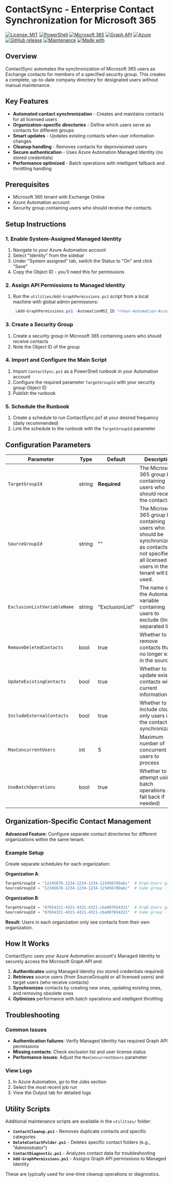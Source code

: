 # ContactSync - Enterprise Contact Synchronization for Microsoft 365

[![License: MIT](https://img.shields.io/badge/License-MIT-yellow.svg)](https://opensource.org/licenses/MIT)
[![PowerShell](https://img.shields.io/badge/PowerShell-5.1+-blue.svg)](https://github.com/PowerShell/PowerShell)
[![Microsoft 365](https://img.shields.io/badge/Microsoft_365-compatible-brightgreen.svg)](https://www.microsoft.com/microsoft-365)
[![Graph API](https://img.shields.io/badge/Microsoft_Graph-v1.0-blue.svg)](https://developer.microsoft.com/en-us/graph)
[![Azure](https://img.shields.io/badge/Azure_Automation-compatible-0089D6.svg)](https://azure.microsoft.com/en-us/products/automation)
[![GitHub release](https://img.shields.io/github/release/sargeschultz11/ContactSync.svg)](https://GitHub.com/sargeschultz11/ContactSync/releases/)
[![Maintenance](https://img.shields.io/badge/Maintained-yes-green.svg)](https://github.com/swiderski/ContactSync)
[![Made with](https://img.shields.io/badge/Made%20with-PowerShell-1f425f.svg)](https://www.microsoft.com/powershell)

## Overview

ContactSync automates the synchronization of Microsoft 365 users as Exchange contacts for members of a specified security group. This creates a complete, up-to-date company directory for designated users without manual maintenance.

## Key Features

- **Automated contact synchronization** - Creates and maintains contacts for all licensed users
- **Organization-specific directories** - Define which users serve as contacts for different groups  
- **Smart updates** - Updates existing contacts when user information changes
- **Cleanup handling** - Removes contacts for deprovisioned users
- **Secure authentication** - Uses Azure Automation Managed Identity (no stored credentials)
- **Performance optimized** - Batch operations with intelligent fallback and throttling handling

## Prerequisites

- Microsoft 365 tenant with Exchange Online
- Azure Automation account 
- Security group containing users who should receive the contacts

## Setup Instructions

### 1. Enable System-Assigned Managed Identity
1. Navigate to your Azure Automation account
2. Select "Identity" from the sidebar  
3. Under "System assigned" tab, switch the Status to "On" and click "Save"
4. Copy the Object ID - you'll need this for permissions

### 2. Assign API Permissions to Managed Identity
1. Run the `utilities/Add-GraphPermissions.ps1` script from a local machine with global admin permissions:
   ```powershell
   .\Add-GraphPermissions.ps1 -AutomationMSI_ID "<Your-Automation-Account-MSI-Object-ID>"
   ```

### 3. Create a Security Group
1. Create a security group in Microsoft 365 containing users who should receive contacts
2. Note the Object ID of the group

### 4. Import and Configure the Main Script
1. Import `ContactSync.ps1` as a PowerShell runbook in your Automation account
2. Configure the required parameter `TargetGroupId` with your security group Object ID
3. Publish the runbook

### 5. Schedule the Runbook
1. Create a schedule to run ContactSync.ps1 at your desired frequency (daily recommended)
2. Link the schedule to the runbook with the `TargetGroupId` parameter

## Configuration Parameters

| Parameter | Type | Default | Description |
|-----------|------|---------|-------------|
| `TargetGroupId` | string | **Required** | The Microsoft 365 group ID containing users who should receive the contacts |
| `SourceGroupId` | string | "" | The Microsoft 365 group ID containing users who should be synchronized as contacts. If not specified, all licensed users in the tenant will be used. |
| `ExclusionListVariableName` | string | "ExclusionList" | The name of the Automation variable containing users to exclude (line-separated list) |
| `RemoveDeletedContacts` | bool | true | Whether to remove contacts that no longer exist in the source |
| `UpdateExistingContacts` | bool | true | Whether to update existing contacts with current information |
| `IncludeExternalContacts` | bool | true | Whether to include cloud-only users in the contact synchronization |
| `MaxConcurrentUsers` | int | 5 | Maximum number of concurrent users to process |
| `UseBatchOperations` | bool | true | Whether to attempt using batch operations (will fall back if needed) |

## Organization-Specific Contact Management

**Advanced Feature**: Configure separate contact directories for different organizations within the same tenant.

### Example Setup
Create separate schedules for each organization:

**Organization A**:
```powershell
TargetGroupId = "12345678-1234-1234-1234-123456789abc"  # OrgA-Users group ID
SourceGroupId = "12345678-1234-1234-1234-123456789abc"  # Same group - OrgA users get OrgA contacts
```

**Organization B**:
```powershell
TargetGroupId = "87654321-4321-4321-4321-cba987654321"  # OrgB-Users group ID  
SourceGroupId = "87654321-4321-4321-4321-cba987654321"  # Same group - OrgB users get OrgB contacts
```

**Result**: Users in each organization only see contacts from their own organization.

## How It Works

ContactSync uses your Azure Automation account's Managed Identity to securely access the Microsoft Graph API and:

1. **Authenticates** using Managed Identity (no stored credentials required)
2. **Retrieves** source users (from SourceGroupId or all licensed users) and target users (who receive contacts)
3. **Synchronizes** contacts by creating new ones, updating existing ones, and removing obsolete ones
4. **Optimizes** performance with batch operations and intelligent throttling

## Troubleshooting

### Common Issues
- **Authentication failures**: Verify Managed Identity has required Graph API permissions
- **Missing contacts**: Check exclusion list and user license status  
- **Performance issues**: Adjust the `MaxConcurrentUsers` parameter

### View Logs
1. In Azure Automation, go to the Jobs section
2. Select the most recent job run  
3. View the Output tab for detailed logs

## Utility Scripts

Additional maintenance scripts are available in the `utilities/` folder:

- **`ContactCleanup.ps1`** - Removes duplicate contacts and specific categories
- **`DeleteContactFolder.ps1`** - Deletes specific contact folders (e.g., "Administrator")  
- **`ContactDiagnostic.ps1`** - Analyzes contact data for troubleshooting
- **`Add-GraphPermissions.ps1`** - Assigns Graph API permissions to Managed Identity

These are typically used for one-time cleanup operations or diagnostics.

